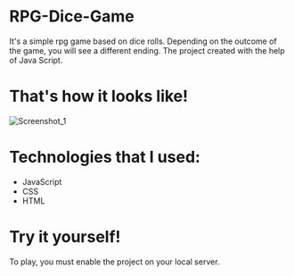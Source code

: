 # RPG-Dice-Game

It's a simple rpg game based on dice rolls. Depending on the outcome of the game, you will see a different ending. The project created with the help of Java Script.

# That's how it looks like!

![Screenshot_1](https://user-images.githubusercontent.com/112346467/210226320-c69dcce6-f2a8-41cc-b4ed-12684591f93c.png)

# Technologies that I used:
* JavaScript
* CSS
* HTML

# Try it yourself!

To play, you must enable the project on your local server.
